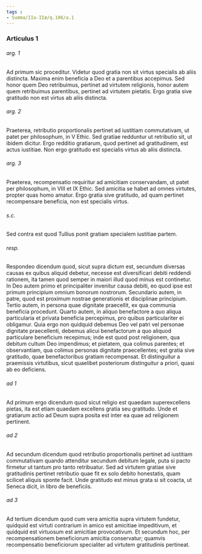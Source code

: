 ```yaml
---
tags : 
- Summa/IIa-IIæ/q.106/a.1
---
```


### Articulus 1

###### arg. 1
Ad primum sic proceditur. Videtur quod gratia non sit virtus specialis ab aliis distincta. Maxima enim beneficia a Deo et a parentibus accepimus. Sed honor quem Deo retribuimus, pertinet ad virtutem religionis, honor autem quem retribuimus parentibus, pertinet ad virtutem pietatis. Ergo gratia sive gratitudo non est virtus ab aliis distincta.

###### arg. 2
Praeterea, retributio proportionalis pertinet ad iustitiam commutativam, ut patet per philosophum, in V Ethic. Sed gratiae redduntur ut retributio sit, ut ibidem dicitur. Ergo redditio gratiarum, quod pertinet ad gratitudinem, est actus iustitiae. Non ergo gratitudo est specialis virtus ab aliis distincta.

###### arg. 3
Praeterea, recompensatio requiritur ad amicitiam conservandam, ut patet per philosophum, in VIII et IX Ethic. Sed amicitia se habet ad omnes virtutes, propter quas homo amatur. Ergo gratia sive gratitudo, ad quam pertinet recompensare beneficia, non est specialis virtus.

###### s.c.
Sed contra est quod Tullius ponit gratiam specialem iustitiae partem.

###### resp.
Respondeo dicendum quod, sicut supra dictum est, secundum diversas causas ex quibus aliquid debetur, necesse est diversificari debiti reddendi rationem, ita tamen quod semper in maiori illud quod minus est continetur. In Deo autem primo et principaliter invenitur causa debiti, eo quod ipse est primum principium omnium bonorum nostrorum. Secundario autem, in patre, quod est proximum nostrae generationis et disciplinae principium. Tertio autem, in persona quae dignitate praecellit, ex qua communia beneficia procedunt. Quarto autem, in aliquo benefactore a quo aliqua particularia et privata beneficia percepimus, pro quibus particulariter ei obligamur. Quia ergo non quidquid debemus Deo vel patri vel personae dignitate praecellenti, debemus alicui benefactorum a quo aliquod particulare beneficium recepimus; inde est quod post religionem, qua debitum cultum Deo impendimus; et pietatem, qua colimus parentes; et observantiam, qua colimus personas dignitate praecellentes; est gratia sive gratitudo, quae benefactoribus gratiam recompensat. Et distinguitur a praemissis virtutibus, sicut quaelibet posteriorum distinguitur a priori, quasi ab eo deficiens.

###### ad 1
Ad primum ergo dicendum quod sicut religio est quaedam superexcellens pietas, ita est etiam quaedam excellens gratia seu gratitudo. Unde et gratiarum actio ad Deum supra posita est inter ea quae ad religionem pertinent.

###### ad 2
Ad secundum dicendum quod retributio proportionalis pertinet ad iustitiam commutativam quando attenditur secundum debitum legale, puta si pacto firmetur ut tantum pro tanto retribuatur. Sed ad virtutem gratiae sive gratitudinis pertinet retributio quae fit ex solo debito honestatis, quam scilicet aliquis sponte facit. Unde gratitudo est minus grata si sit coacta, ut Seneca dicit, in libro de beneficiis.

###### ad 3
Ad tertium dicendum quod cum vera amicitia supra virtutem fundetur, quidquid est virtuti contrarium in amico est amicitiae impeditivum, et quidquid est virtuosum est amicitiae provocativum. Et secundum hoc, per recompensationem beneficiorum amicitia conservatur; quamvis recompensatio beneficiorum specialiter ad virtutem gratitudinis pertineat.

